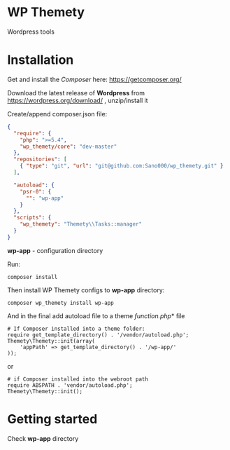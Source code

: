 WP Themety
==========

Wordpress tools

Installation
============

Get and install the _Composer_ here: https://getcomposer.org/

Download the latest release of **Wordpress** from https://wordpress.org/download/ , unzip/install it

Create/append composer.json file:

```json
{
  "require": {
    "php": ">=5.4",
    "wp_themety/core": "dev-master"
  },
  "repositories": [
    { "type": "git", "url": "git@github.com:Sano000/wp_themety.git" }
  ],

  "autoload": {
    "psr-0": {
      "": "wp-app"
    }
  },
  "scripts": {
    "wp_themety": "Themety\\Tasks::manager"
  }  
}
```

**wp-app** - configuration directory

Run:

```
composer install
```

Then install WP Themety configs to **wp-app** directory:

```
composer wp_themety install wp-app
```

And in the final add autoload file to a theme *function.php** file


```
# If Composer installed into a theme folder:
require get_template_directory() . '/vendor/autoload.php';
Themety\Themety::init(array(
    'appPath' => get_template_directory() . '/wp-app/'
));
```
or

```
# if Composer installed into the webroot path
require ABSPATH . 'vendor/autoload.php';
Themety\Themety::init();
```


Getting started
===============

Check **wp-app** directory
